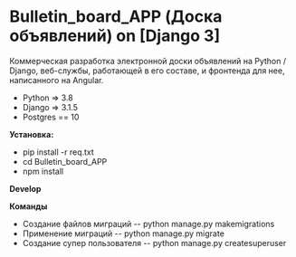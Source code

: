 # Bulletin_board_APP (Доска объявлений) on [Django 3]
Коммерческая разработка электронной доски объявлений на Python / Django, веб-службы, работающей в его составе, и фронтенда для нее, написанного на Angular.

- Python => 3.8
- Django => 3.1.5
- Postgres == 10


**Установка:**

- pip install -r req.txt
- cd Bulletin_board_APP
- npm install

**Develop**


**Команды**
- Создание файлов миграций
-- python manage.py makemigrations
- Применение миграций
-- python manage.py migrate
- Создание супер пользователя
-- python manage.py createsuperuser



